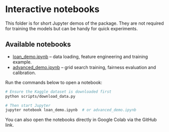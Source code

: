 
# Interactive notebooks

This folder is for short Jupyter demos of the package. They are not required
for training the models but can be handy for quick experiments.

## Available notebooks

- [loan_demo.ipynb](loan_demo.ipynb) – data loading, feature engineering
  and training example.
- [advanced_demo.ipynb](advanced_demo.ipynb) – grid search training,
  fairness evaluation and calibration.

Run the commands below to open a notebook:

```bash
# Ensure the Kaggle dataset is downloaded first
python scripts/download_data.py

# Then start Jupyter
jupyter notebook loan_demo.ipynb  # or advanced_demo.ipynb
```

You can also open the notebooks directly in Google Colab via the GitHub link.
